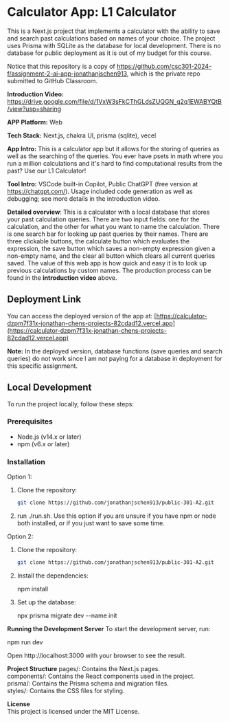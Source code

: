 # Calculator App: L1 Calculator

This is a Next.js project that implements a calculator with the ability to save and search past calculations based on names of your choice. The project uses Prisma with SQLite as the database for local development. There is no database for public deployment as it is out of my budget for this course.

Notice that this repository is a copy of https://github.com/csc301-2024-f/assignment-2-ai-app-jonathanjschen913, which is the private repo submitted to GitHub Classroom.

**Introduction Video:** https://drive.google.com/file/d/1VxW3sFkCThGLdsZUQGN_q2q1EWABYQtB/view?usp=sharing

**APP Platform:**
Web

**Tech Stack:**
Next.js, chakra UI, prisma (sqlite), vecel

**App Intro:**
This is a calculator app but it allows for the storing of queries as well as the searching of the queries. You ever have psets in math where you run a million calculations and it's hard to find computational results from the past? Use our L1 Calculator!

**Tool Intro:**
VSCode built-in Copilot, Public ChatGPT (free version at https://chatgpt.com/). Usage included code generation as well as debugging; see more details in the introduction video.

**Detailed overview**:
This is a calculator with a local database that stores your past calculation queries. There are two input fields: one for the calculation, and the other for what you want to name the calculation. There is one search bar for looking up past queries by their names. There are three clickable buttons, the calculate button which evaluates the expression, the save button which saves a non-empty expression given a non-empty name, and the clear all button which clears all current queries saved. The value of this web app is how quick and easy it is to look up previous calculations by custom names. The production process can be found in the **introduction video** above.

## Deployment Link

You can access the deployed version of the app at:
[https://calculator-dzpm7f31x-jonathan-chens-projects-82cdad12.vercel.app](https://calculator-dzpm7f31x-jonathan-chens-projects-82cdad12.vercel.app)

**Note:** In the deployed version, database functions (save queries and search queries) do not work since I am not paying for a database in deployment for this specific assignment.

## Local Development

To run the project locally, follow these steps:

### Prerequisites

- Node.js (v14.x or later)
- npm (v6.x or later)

### Installation

Option 1:
1. Clone the repository:

   ```sh
   git clone https://github.com/jonathanjschen913/public-301-A2.git
   
2. run ./run.sh. Use this option if you are unsure if you have npm or node both installed, or if you just want to save some time.

Option 2:
1. Clone the repository:

   ```sh
   git clone https://github.com/jonathanjschen913/public-301-A2.git

2. Install the dependencies:

   npm install

3. Set up the database:

   npx prisma migrate dev --name init

**Running the Development Server**
To start the development server, run:

  npm run dev

  Open http://localhost:3000 with your browser to see the result.

**Project Structure**
pages/: Contains the Next.js pages.\
components/: Contains the React components used in the project.\
prisma/: Contains the Prisma schema and migration files.\
styles/: Contains the CSS files for styling.

**License**\
This project is licensed under the MIT License.
